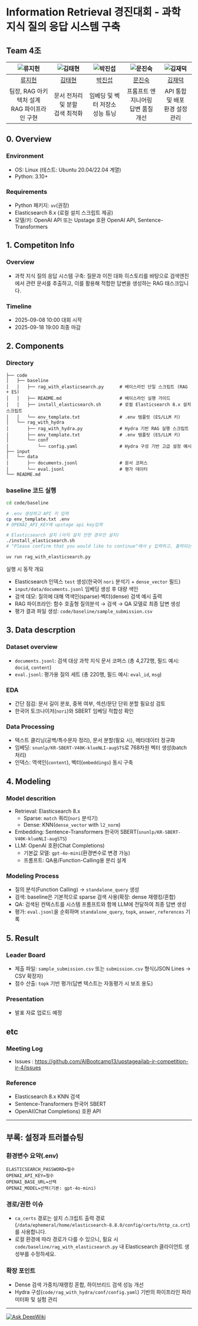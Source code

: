 # Information Retrieval 경진대회 - 과학 지식 질의 응답 시스템 구축
## Team 4조

| ![류지헌](https://avatars.githubusercontent.com/u/10584296?v=4) | ![김태현](https://avatars.githubusercontent.com/u/7031901?v=4) | ![박진섭](https://avatars.githubusercontent.com/u/208775216?v=4) | ![문진숙](https://avatars.githubusercontent.com/u/204665219?v=4) | ![김재덕](https://avatars.githubusercontent.com/u/33456585?v=4) |
| :--------------------------------------------------------------: | :--------------------------------------------------------------: | :--------------------------------------------------------------: | :--------------------------------------------------------------: | :--------------------------------------------------------------: |
|            [류지헌](https://github.com/mahomi)             |            [김태현](https://github.com/huefilm)             |            [박진섭](https://github.com/seob1504)             |            [문진숙](https://github.com/June3723)             |            [김재덕](https://github.com/ttcoaster)             |
|                   팀장, RAG 아키텍처 설계<br/>RAG 파이프라인 구현                   |                   문서 전처리 및 분할<br/>검색 최적화                   |                   임베딩 및 벡터 저장소<br/>성능 튜닝                   |                   프롬프트 엔지니어링<br/>답변 품질 개선                   |                   API 통합 및 배포<br/>환경 설정 관리                   |

## 0. Overview
### Environment
- OS: Linux (테스트: Ubuntu 20.04/22.04 계열)
- Python: 3.10+

### Requirements
- Python 패키지: `uv`(권장)
- Elasticsearch 8.x (로컬 설치 스크립트 제공)
- 모델/키: OpenAI API 또는 Upstage 호환 OpenAI API, Sentence-Transformers

## 1. Competiton Info

### Overview

- 과학 지식 질의 응답 시스템 구축: 질문과 이전 대화 히스토리를 바탕으로 검색엔진에서 관련 문서를 추출하고, 이를 활용해 적합한 답변을 생성하는 RAG 태스크입니다.

### Timeline

- 2025-09-08 10:00 대회 시작
- 2025-09-18 19:00 최종 마감

## 2. Components

### Directory

```
├── code
│   ├── baseline
│   │   ├── rag_with_elasticsearch.py      # 베이스라인 단일 스크립트 (RAG + ES)
│   │   ├── README.md                      # 베이스라인 실행 가이드
│   │   ├── install_elasticsearch.sh       # 로컬 Elasticsearch 8.x 설치 스크립트
│   │   └── env_template.txt               # .env 템플릿 (ES/LLM 키)
│   └── rag_with_hydra
│       ├── rag_with_hydra.py              # Hydra 기반 RAG 실행 스크립트
│       ├── env_template.txt               # .env 템플릿 (ES/LLM 키)
│       └── conf
│           └── config.yaml                # Hydra 구성 기반 고급 설정 예시
├── input
│   └── data
│       ├── documents.jsonl                # 문서 코퍼스
│       └── eval.jsonl                     # 평가 데이터
└── README.md
```

### baseline 코드 실행
```bash
cd code/baseline

# .env 생성하고 API 키 입력
cp env_template.txt .env
# OPENAI_API_KEY에 upstage api key입력

# Elasticsearch 설치 (아직 설치 안한 경우만 설치)
./install_elasticsearch.sh
# "Please confirm that you would like to continue"에서 y 입력하고, 출력되는 비빌번호를 .env에 입력할것.

uv run rag_with_elasticsearch.py
```

실행 시 동작 개요
- Elasticsearch 인덱스 `test` 생성(한국어 `nori` 분석기 + `dense_vector` 필드)
- `input/data/documents.jsonl` 임베딩 생성 후 대량 색인
- 검색 데모: 질의에 대해 역색인(sparse)·벡터(dense) 검색 예시 출력
- RAG 파이프라인: 함수 호출형 질의분석 → 검색 → QA 모델로 최종 답변 생성
- 평가 결과 파일 생성: `code/baseline/sample_submission.csv`


## 3. Data descrption

### Dataset overview
 - `documents.jsonl`: 검색 대상 과학 지식 문서 코퍼스 (총 4,272행, 필드 예시: `docid`, `content`)
 - `eval.jsonl`: 평가용 질의 세트 (총 220행, 필드 예시: `eval_id`, `msg`)

### EDA

- 간단 점검: 문서 길이 분포, 중복 여부, 섹션/문단 단위 분할 필요성 검토
- 한국어 토크나이저(`nori`)와 SBERT 임베딩 적합성 확인

### Data Processing

- 텍스트 클리닝(공백/특수문자 정리), 문서 분할(필요 시), 메타데이터 정규화
- 임베딩: `snunlp/KR-SBERT-V40K-klueNLI-augSTS`로 768차원 벡터 생성(batch 처리)
- 인덱스: 역색인(`content`), 벡터(`embeddings`) 동시 구축

## 4. Modeling

### Model descrition
- Retrieval: Elasticsearch 8.x
  - Sparse: `match` 쿼리(`nori` 분석기)
  - Dense: KNN(`dense_vector` with `l2_norm`)
- Embedding: Sentence-Transformers 한국어 SBERT(`snunlp/KR-SBERT-V40K-klueNLI-augSTS`)
- LLM: OpenAI 호환(Chat Completions)
  - 기본값 모델: `gpt-4o-mini`(환경변수로 변경 가능)
  - 프롬프트: QA용/Function-Calling용 분리 설계

### Modeling Process
- 질의 분석(Function Calling) → `standalone_query` 생성
- 검색: baseline은 기본적으로 sparse 검색 사용(확장: dense 재랭킹/혼합)
- QA: 검색된 컨텍스트를 시스템 프롬프트와 함께 LLM에 전달하여 최종 답변 생성
- 평가: `eval.jsonl`을 순회하며 `standalone_query`, `topk`, `answer`, `references` 기록

## 5. Result

### Leader Board

- 제출 파일: `sample_submission.csv` 또는 `submission.csv` 형식(JSON Lines → CSV 확장자)
- 점수 산출: `topk` 기반 평가(답변 텍스트는 자동평가 시 보조 용도)

### Presentation

- 발표 자료 업로드 예정

## etc

### Meeting Log

- Issues : https://github.com/AIBootcamp13/upstageailab-ir-competition-ir-4/issues

### Reference

- Elasticsearch 8.x KNN 검색
- Sentence-Transformers 한국어 SBERT
- OpenAI(Chat Completions) 호환 API

---

## 부록: 설정과 트러블슈팅

### 환경변수 요약(.env)
```
ELASTICSEARCH_PASSWORD=필수
OPENAI_API_KEY=필수
OPENAI_BASE_URL=선택
OPENAI_MODEL=선택(기본: gpt-4o-mini)
```

### 경로/권한 이슈
- `ca_certs` 경로는 설치 스크립트 출력 경로(`/data/ephemeral/home/elasticsearch-8.8.0/config/certs/http_ca.crt`)를 사용합니다.
- 로컬 환경에 따라 경로가 다를 수 있으니, 필요 시 `code/baseline/rag_with_elasticsearch.py` 내 Elasticsearch 클라이언트 생성부를 수정하세요.

### 확장 포인트
- Dense 검색 가중치/재랭킹 혼합, 하이브리드 검색 성능 개선
- Hydra 구성(`code/rag_with_hydra/conf/config.yaml`) 기반의 파이프라인 파라미터화 및 실험 관리

---

[![Ask DeepWiki](https://deepwiki.com/badge.svg)](https://deepwiki.com/AIBootcamp13/upstageailab-ir-competition-ir-4)
